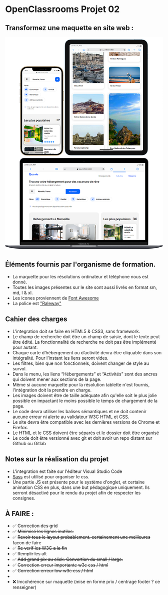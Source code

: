 # OpenClassrooms Projet 02 

## Transformez une maquette en site web :


![maquette web reservia](./source/image/md-picture/mdpix.png)


## Éléments fournis par l'organisme de formation.
- La maquette pour les résolutions ordinateur et téléphone nous est donné.
- Toutes les images présentes sur le site sont aussi livrés en format sm, md, l & xl.
- Les icones proviennent de [Font Awesome](https://fontawesome.com/)
- La police est ["Raleway"](https://fonts.google.com/specimen/Raleway)

## Cahier des charges
- L'integration doit se faire en HTML5 & CSS3, sans framework.
- Le champ de recherche doit être un champ de saisie, dont le texte peut être édité. La fonctionnalité de recherche ne doit pas être implémenté pour autant.
- Chaque carte d’hébergement ou d’activité devra être cliquable dans son intégralité. Pour l’instant les liens seront vides.
- Les filtres, bien que non fonctionnels, doivent changer de style au survol.
- Dans le menu, les liens “Hébergements” et “Activités” sont des ancres qui doivent mener aux sections de la page.
- Même si aucune maquette pour la résolution tablette n'est fournis, l'intégration doit la prendre en charge.
- Les images doivent être de taille adéquate afin qu'elle soit le plus jolie possible en impactant le moins possible le temps de chargement de la page.
- Le code devra utiliser les balises sémantiques et ne doit contenir aucune erreur ni alerte au validateur W3C HTML et CSS.
- Le site devra être compatible avec les dernières versions de Chrome et Firefox.
- Le HTML et le CSS doivent être séparés et le dossier doit être organisé
- Le code doit être versionné avec git et doit avoir un repo distant sur Github ou Gitlab

## Notes sur la réalisation du projet
- L'integration est faite sur l'éditeur Visual Studio Code 
- [Sass](https://sass-lang.com/) est utilisé pour organiser le css.
- Une partie JS est présente pour le système d'onglet, et certaine animation CSS en plus, dans une but pédagogique uniquement. Ils serront désactivé pour le rendu du projet afin de respecter les consignes. 


## À FAIRE :

- ✅ <del>Correction des grid</del>
- ✅ <del>Minimisé les lignes inutiles.</del>   
- ✅ <del>Revoir tous le layout probablement. certainement une meilleures facon de faire</del>
- ✅ <del>Re verif les W3C a la fin</del>
- ✅ <del> Remplir les alt </del> 
- ✅ <del> Add grand pix au click. Convertion du small / large. </del>
- ✅ <del> Correction erreur importante w3c css / html </del>
- ✅ <del> Correction erreur low w3c css / html  </del>
-
- ❌ Imcohérence sur maquette (mise en forme prix / centrage footer ? ce renseigner)
